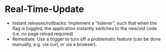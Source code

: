 # Real-Time-Update
* Instant releases/rollbacks: Implement a “listener”, such that when the flag is toggled, the
application instantly switches to the new/old code (i.e. no page reload required)
* Remediate: Use a trigger to turn off a problematic feature (can be done manually, e.g. via
curl, or via a browser).
